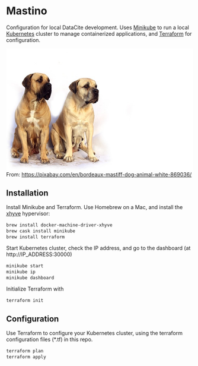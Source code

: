 # Mastino

Configuration for local DataCite development. Uses [Minikube](https://github.com/kubernetes/minikube) to run a local [Kubernetes](https://kubernetes.io/) cluster to manage containerized applications, and [Terraform](https://www.terraform.io/) for configuration.

![Mastino](bordeaux-869036_640.jpg)
From: https://pixabay.com/en/bordeaux-mastiff-dog-animal-white-869036/

## Installation

Install Minikube and Terraform. Use Homebrew on a Mac, and install the [xhyve](https://github.com/mist64/xhyve) hypervisor:

```
brew install docker-machine-driver-xhyve
brew cask install minikube
brew install terraform
```

Start Kubernetes cluster, check the IP address, and go to the dashboard (at http://IP_ADDRESS:30000)

```
minikube start
minikube ip
minikube dashboard
```

Initialize Terraform with

```
terraform init
```

## Configuration

Use Terraform to configure your Kubernetes cluster, using the terraform configuration files (*.tf) in this repo.

```
terraform plan
terraform apply
```
